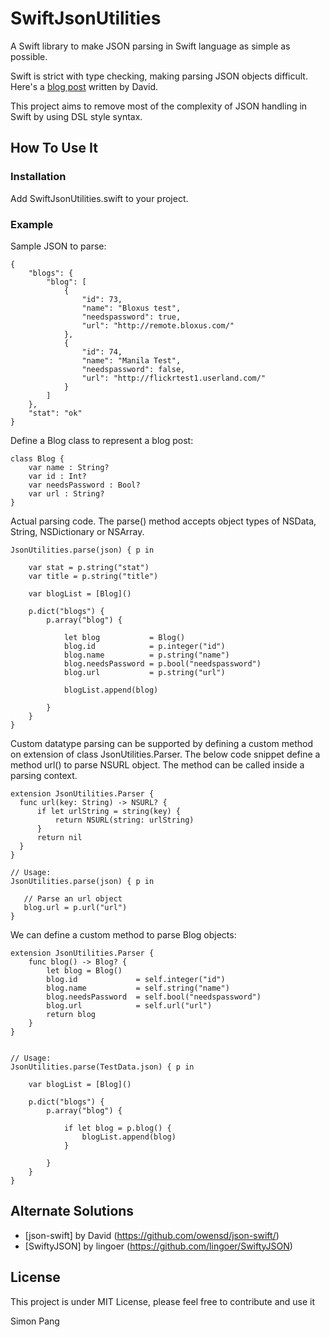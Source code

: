 # SwiftJsonUtilities

A Swift library to make JSON parsing in Swift language as simple as possible. 

Swift is strict with type checking, making parsing JSON objects difficult. Here's a [blog post](http://owensd.io/2014/06/18/json-parsing.html) written by David.

This project aims to remove most of the complexity of JSON handling in Swift by using DSL style syntax.

## How To Use It
### Installation

Add SwiftJsonUtilities.swift to your project.

### Example

Sample JSON to parse:
```
{
    "blogs": {
        "blog": [
            {
                "id": 73,
                "name": "Bloxus test",
                "needspassword": true,
                "url": "http://remote.bloxus.com/"
            },
            {
                "id": 74,
                "name": "Manila Test",
                "needspassword": false,
                "url": "http://flickrtest1.userland.com/"
            }
        ]
    },
    "stat": "ok"
}
```

Define a Blog class to represent a blog post:
```
class Blog {
    var name : String?
    var id : Int?
    var needsPassword : Bool?
    var url : String?
}

```


Actual parsing code. The parse() method accepts object types of NSData, String, NSDictionary or NSArray.


```
JsonUtilities.parse(json) { p in
    
    var stat = p.string("stat")
    var title = p.string("title")
    
    var blogList = [Blog]()
    
    p.dict("blogs") {
        p.array("blog") {
            
            let blog           = Blog()
            blog.id            = p.integer("id")
            blog.name          = p.string("name")
            blog.needsPassword = p.bool("needspassword")
            blog.url           = p.string("url")

            blogList.append(blog)
            
        }
    }
}

```


Custom datatype parsing can be supported by defining a custom method on extension of class JsonUtilities.Parser. The below code snippet define a method url() to parse NSURL object. The method can be called inside a parsing context.

```
extension JsonUtilities.Parser {
  func url(key: String) -> NSURL? {
      if let urlString = string(key) {
          return NSURL(string: urlString)
      }
      return nil
  }
}

// Usage:
JsonUtilities.parse(json) { p in
   
   // Parse an url object
   blog.url = p.url("url")
}
```

We can define a custom method to parse Blog objects:
```
extension JsonUtilities.Parser {
    func blog() -> Blog? {
        let blog = Blog()
        blog.id             = self.integer("id")
        blog.name           = self.string("name")
        blog.needsPassword  = self.bool("needspassword")
        blog.url            = self.url("url")
        return blog
    }
}


// Usage:
JsonUtilities.parse(TestData.json) { p in
    
    var blogList = [Blog]()
    
    p.dict("blogs") {
        p.array("blog") {
            
            if let blog = p.blog() {
                blogList.append(blog)
            }
            
        }
    }
}

```





## Alternate Solutions

- [json-swift] by David (https://github.com/owensd/json-swift/)
- [SwiftyJSON] by lingoer (https://github.com/lingoer/SwiftyJSON)


## License

This project is under MIT License, please feel free to contribute and use it

Simon Pang

